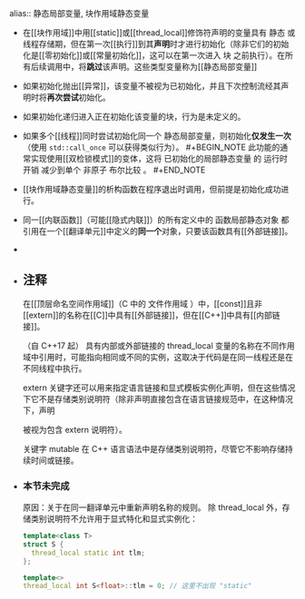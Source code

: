 alias:: 静态局部变量, 块作用域静态变量

- 在[[块作用域]]中用[[static]]或[[thread_local]]修饰符声明的变量具有 静态 或 线程存储期，但在第一次[[执行]]到其**声明**时才进行初始化（除非它们的初始化是[[零初始化]]或[[常量初始化]]，这可以在第一次进入 块 之前执行）。在所有后续调用中，将**跳过**该声明。这些类型变量称为[[静态局部变量]]
- 如果初始化抛出[[异常]]，该变量不被视为已初始化，并且下次控制流经其声明时将**再次尝试**初始化。
- 如果初始化递归进入正在初始化该变量的块，行为是未定义的。
- 如果多个[[线程]]同时尝试初始化同一个 静态局部变量，则初始化**仅发生一次**（使用 `std::call_once` 可以获得类似行为）。
  #+BEGIN_NOTE
  此功能的通常实现使用[[双检锁模式]]的变体，这将 已初始化的局部静态变量 的 运行时开销 减少到单个 非原子 布尔比较 。
  #+END_NOTE
- [[块作用域静态变量]]的析构函数在程序退出时调用，但前提是初始化成功进行。
- 同一[[内联函数]]（可能[[隐式内联]]）的所有定义中的 函数局部静态对象 都引用在一个[[翻译单元]]中定义的**同一个**对象，只要该函数具有[[外部链接]]。
-
- ## 注释
  在[[顶层命名空间作用域]]（C 中的 文件作用域 ）中，[[const]]且非[[extern]]的名称在[[C]]中具有[[外部链接]]，但在[[C++]]中具有[[内部链接]]。
  
  （自 C++17 起）
  具有内部或外部链接的 thread_local 变量的名称在不同作用域中引用时，可能指向相同或不同的实例，这取决于代码是在同一线程还是在不同线程中执行。
  
  extern 关键字还可以用来指定语言链接和显式模板实例化声明，但在这些情况下它不是存储类别说明符（除非声明直接包含在语言链接规范中，在这种情况下，声明
  
  被视为包含 extern 说明符）。
  
  关键字 mutable 在 C++ 语言语法中是存储类别说明符，尽管它不影响存储持续时间或链接。
- ### 本节未完成
  原因：关于在同一翻译单元中重新声明名称的规则。
  除 thread_local 外，存储类别说明符不允许用于显式特化和显式实例化：
  
  ```cpp
  template<class T>
  struct S {
    thread_local static int tlm;
  };
  
  template<>
  thread_local int S<float>::tlm = 0; // 这里不出现 "static"
  ```